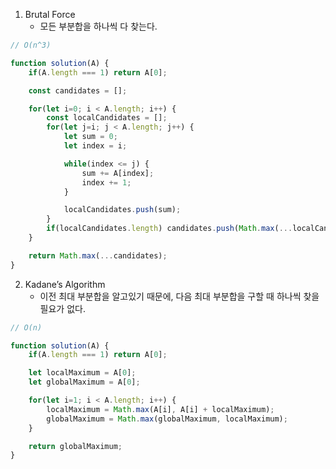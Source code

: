 1. Brutal Force
    - 모든 부분합을 하나씩 다 찾는다.

```javascript
// O(n^3)

function solution(A) {
    if(A.length === 1) return A[0];

    const candidates = [];

    for(let i=0; i < A.length; i++) {
        const localCandidates = [];
        for(let j=i; j < A.length; j++) {
            let sum = 0;
            let index = i;

            while(index <= j) {
                sum += A[index];
                index += 1;
            }

            localCandidates.push(sum);
        }
        if(localCandidates.length) candidates.push(Math.max(...localCandidates));
    }

    return Math.max(...candidates);
}
```

2. Kadane’s Algorithm
    - 이전 최대 부분합을 알고있기 때문에, 다음 최대 부분합을 구할 때 하나씩 찾을 필요가 없다.

```javascript
// O(n)

function solution(A) {
    if(A.length === 1) return A[0];

    let localMaximum = A[0];
    let globalMaximum = A[0];

    for(let i=1; i < A.length; i++) {
        localMaximum = Math.max(A[i], A[i] + localMaximum);
        globalMaximum = Math.max(globalMaximum, localMaximum);
    }

    return globalMaximum;
}
```